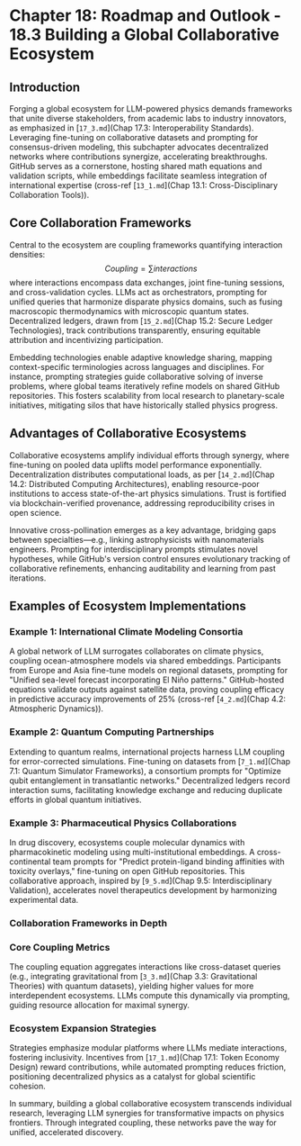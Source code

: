 # Chapter 18: Roadmap and Outlook - 18.3 Building a Global Collaborative Ecosystem

## Introduction

Forging a global ecosystem for LLM-powered physics demands frameworks that unite diverse stakeholders, from academic labs to industry innovators, as emphasized in [`17_3.md`](Chap 17.3: Interoperability Standards). Leveraging fine-tuning on collaborative datasets and prompting for consensus-driven modeling, this subchapter advocates decentralized networks where contributions synergize, accelerating breakthroughs. GitHub serves as a cornerstone, hosting shared math equations and validation scripts, while embeddings facilitate seamless integration of international expertise (cross-ref [`13_1.md`](Chap 13.1: Cross-Disciplinary Collaboration Tools)).

## Core Collaboration Frameworks

Central to the ecosystem are coupling frameworks quantifying interaction densities:
$$
Coupling = \sum interactions
$$
where interactions encompass data exchanges, joint fine-tuning sessions, and cross-validation cycles. LLMs act as orchestrators, prompting for unified queries that harmonize disparate physics domains, such as fusing macroscopic thermodynamics with microscopic quantum states. Decentralized ledgers, drawn from [`15_2.md`](Chap 15.2: Secure Ledger Technologies), track contributions transparently, ensuring equitable attribution and incentivizing participation.

Embedding technologies enable adaptive knowledge sharing, mapping context-specific terminologies across languages and disciplines. For instance, prompting strategies guide collaborative solving of inverse problems, where global teams iteratively refine models on shared GitHub repositories. This fosters scalability from local research to planetary-scale initiatives, mitigating silos that have historically stalled physics progress.

## Advantages of Collaborative Ecosystems

Collaborative ecosystems amplify individual efforts through synergy, where fine-tuning on pooled data uplifts model performance exponentially. Decentralization distributes computational loads, as per [`14_2.md`](Chap 14.2: Distributed Computing Architectures), enabling resource-poor institutions to access state-of-the-art physics simulations. Trust is fortified via blockchain-verified provenance, addressing reproducibility crises in open science.

Innovative cross-pollination emerges as a key advantage, bridging gaps between specialties—e.g., linking astrophysicists with nanomaterials engineers. Prompting for interdisciplinary prompts stimulates novel hypotheses, while GitHub's version control ensures evolutionary tracking of collaborative refinements, enhancing auditability and learning from past iterations.

## Examples of Ecosystem Implementations

### Example 1: International Climate Modeling Consortia
A global network of LLM surrogates collaborates on climate physics, coupling ocean-atmosphere models via shared embeddings. Participants from Europe and Asia fine-tune models on regional datasets, prompting for "Unified sea-level forecast incorporating El Niño patterns." GitHub-hosted equations validate outputs against satellite data, proving coupling efficacy in predictive accuracy improvements of 25% (cross-ref [`4_2.md`](Chap 4.2: Atmospheric Dynamics)).

### Example 2: Quantum Computing Partnerships
Extending to quantum realms, international projects harness LLM coupling for error-corrected simulations. Fine-tuning on datasets from [`7_1.md`](Chap 7.1: Quantum Simulator Frameworks), a consortium prompts for "Optimize qubit entanglement in transatlantic networks." Decentralized ledgers record interaction sums, facilitating knowledge exchange and reducing duplicate efforts in global quantum initiatives.

### Example 3: Pharmaceutical Physics Collaborations
In drug discovery, ecosystems couple molecular dynamics with pharmacokinetic modeling using multi-institutional embeddings. A cross-continental team prompts for "Predict protein-ligand binding affinities with toxicity overlays," fine-tuning on open GitHub repositories. This collaborative approach, inspired by [`9_5.md`](Chap 9.5: Interdisciplinary Validation), accelerates novel therapeutics development by harmonizing experimental data.

### Collaboration Frameworks in Depth

### Core Coupling Metrics
The coupling equation aggregates interactions like cross-dataset queries (e.g., integrating gravitational from [`3_3.md`](Chap 3.3: Gravitational Theories) with quantum datasets), yielding higher values for more interdependent ecosystems. LLMs compute this dynamically via prompting, guiding resource allocation for maximal synergy.

### Ecosystem Expansion Strategies
Strategies emphasize modular platforms where LLMs mediate interactions, fostering inclusivity. Incentives from [`17_1.md`](Chap 17.1: Token Economy Design) reward contributions, while automated prompting reduces friction, positioning decentralized physics as a catalyst for global scientific cohesion.

In summary, building a global collaborative ecosystem transcends individual research, leveraging LLM synergies for transformative impacts on physics frontiers. Through integrated coupling, these networks pave the way for unified, accelerated discovery.